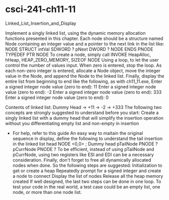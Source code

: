 # csci-241-ch11-11
Linked_List_Insertion_and_Display 

Implement a singly linked list, using the dynamic memory allocation functions presented in this chapter. Each node should be a structure named Node containing an integer value and a pointer to the next link in the list like:
NODE STRUCT
   intVal SDWORD ?
   pNext DWORD ?
NODE ENDS
PNODE TYPEDEF PTR NODE
To create a node, simply call
INVOKE HeapAlloc, hHeap, HEAP_ZERO_MEMORY, SIZEOF NODE
Using a loop, to let the user control the number of values input. When zero is entered, stop the loop. As each non-zero integer is entered, allocate a Node object, move the integer value in the Node, and append the Node to the linked list. Finally, display the entire list from beginning to end like the following, as with ch11_11.exe,
Enter a signed integer node value (zero to end): 11
Enter a signed integer node value (zero to end): -2
Enter a signed integer node value (zero to end): 333
Enter a signed integer node value (zero to end): 0

Contents of linked list:
Dummy Head -> +11 -> -2 -> +333
The following two concepts are strongly suggested to understand before you start:
Create a singly linked list with a dummy head that will simplify the insertion operation without you differentiating empty list and non-empty in insertion
- For help, refer to this guide
An easy way to maitain the original sequence in display, define the following to understand the tail insertion in the linked list
head NODE <0,0> ; Dummy head
pTailNode PNODE ?
pCurrNode PNODE ?
To be efficient, instead of using pTailNode and pCurrNode, using two registers like ESI and EDI can be a necessary consideration. Finally, don't forget to free all dynamically allocated nodes when done. So the following steps are suggested:
Initialization to get or create a heap
Repeatedly prompt for a signed integer and create a node to connect
Display the list of nodes
Release all the heap memory created
If well designed, the last two steps can be done in one loop.
To test your code in the real world, a test case could be an empty list, one node, or more than one node list.
